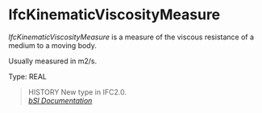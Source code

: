 IfcKinematicViscosityMeasure
============================
_IfcKinematicViscosityMeasure_ is a measure of the viscous resistance of a
medium to a moving body.  
  
Usually measured in m2/s.  
  
Type: REAL  
  
> HISTORY  New type in IFC2.0.  
[ _bSI
Documentation_](https://standards.buildingsmart.org/IFC/DEV/IFC4_2/FINAL/HTML/schema/ifcmeasureresource/lexical/ifckinematicviscositymeasure.htm)


